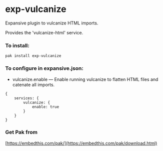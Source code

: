 exp-vulcanize
===

Expansive plugin to vulcanize HTML imports.

Provides the 'vulcanize-html' service.

### To install:

    pak install exp-vulcanize

### To configure in expansive.json:

* vulcanize.enable &mdash; Enable running vulcanize to flatten HTML files and catenate all imports.

```
{
    services: {
        vulcanize: {
            enable: true
        }
    }
}
```

### Get Pak from

[https://embedthis.com/pak/](https://embedthis.com/pak/download.html)
